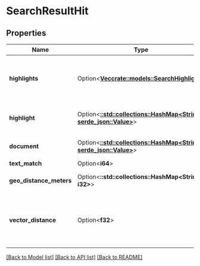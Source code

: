 # SearchResultHit

## Properties

Name | Type | Description | Notes
------------ | ------------- | ------------- | -------------
**highlights** | Option<[**Vec<crate::models::SearchHighlight>**](SearchHighlight.md)> | (Deprecated) Contains highlighted portions of the search fields | [optional]
**highlight** | Option<[**::std::collections::HashMap<String, serde_json::Value>**](serde_json::Value.md)> | Highlighted version of the matching document | [optional]
**document** | Option<[**::std::collections::HashMap<String, serde_json::Value>**](serde_json::Value.md)> | Can be any key-value pair | [optional]
**text_match** | Option<**i64**> |  | [optional]
**geo_distance_meters** | Option<**::std::collections::HashMap<String, i32>**> | Can be any key-value pair | [optional]
**vector_distance** | Option<**f32**> | Distance between the query vector and matching document's vector value | [optional]

[[Back to Model list]](../README.md#documentation-for-models) [[Back to API list]](../README.md#documentation-for-api-endpoints) [[Back to README]](../README.md)


